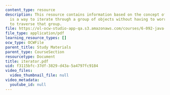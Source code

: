 ```yaml
---
content_type: resource
description: This resource contains information based on the concept of iterator which
  is a way to iterate through a group of objects without having to worry about how
  to traverse that group.
file: https://ol-ocw-studio-app-qa.s3.amazonaws.com/courses/6-092-java-preparation-for-6-170-january-iap-2006/f3115bfc37df3829d43a5a4797fc9184_iterator.pdf
file_type: application/pdf
learning_resource_types: []
ocw_type: OCWFile
parent_title: Study Materials
parent_type: CourseSection
resourcetype: Document
title: iterator.pdf
uid: f3115bfc-37df-3829-d43a-5a4797fc9184
video_files:
  video_thumbnail_file: null
video_metadata:
  youtube_id: null
---
```

